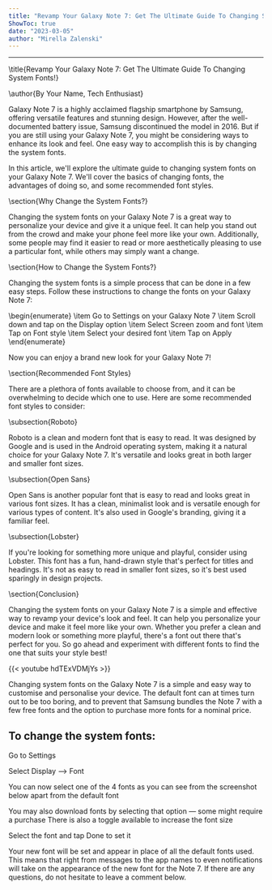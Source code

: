 ```yaml
---
title: "Revamp Your Galaxy Note 7: Get The Ultimate Guide To Changing System Fonts!"
ShowToc: true 
date: "2023-03-05"
author: "Mirella Zalenski"
---
```

*****
\title{Revamp Your Galaxy Note 7: Get The Ultimate Guide To Changing System Fonts!}

\author{By Your Name, Tech Enthusiast}

Galaxy Note 7 is a highly acclaimed flagship smartphone by Samsung, offering versatile features and stunning design. However, after the well-documented battery issue, Samsung discontinued the model in 2016. But if you are still using your Galaxy Note 7, you might be considering ways to enhance its look and feel. One easy way to accomplish this is by changing the system fonts. 

In this article, we'll explore the ultimate guide to changing system fonts on your Galaxy Note 7. We'll cover the basics of changing fonts, the advantages of doing so, and some recommended font styles.

\section{Why Change the System Fonts?}

Changing the system fonts on your Galaxy Note 7 is a great way to personalize your device and give it a unique feel. It can help you stand out from the crowd and make your phone feel more like your own. Additionally, some people may find it easier to read or more aesthetically pleasing to use a particular font, while others may simply want a change.

\section{How to Change the System Fonts?}

Changing the system fonts is a simple process that can be done in a few easy steps. Follow these instructions to change the fonts on your Galaxy Note 7:

\begin{enumerate}
\item Go to Settings on your Galaxy Note 7
\item Scroll down and tap on the Display option
\item Select Screen zoom and font
\item Tap on Font style
\item Select your desired font
\item Tap on Apply
\end{enumerate}

Now you can enjoy a brand new look for your Galaxy Note 7!

\section{Recommended Font Styles}

There are a plethora of fonts available to choose from, and it can be overwhelming to decide which one to use. Here are some recommended font styles to consider:

\subsection{Roboto}

Roboto is a clean and modern font that is easy to read. It was designed by Google and is used in the Android operating system, making it a natural choice for your Galaxy Note 7. It's versatile and looks great in both larger and smaller font sizes.

\subsection{Open Sans}

Open Sans is another popular font that is easy to read and looks great in various font sizes. It has a clean, minimalist look and is versatile enough for various types of content. It's also used in Google's branding, giving it a familiar feel.

\subsection{Lobster}

If you're looking for something more unique and playful, consider using Lobster. This font has a fun, hand-drawn style that's perfect for titles and headings. It's not as easy to read in smaller font sizes, so it's best used sparingly in design projects.

\section{Conclusion}

Changing the system fonts on your Galaxy Note 7 is a simple and effective way to revamp your device's look and feel. It can help you personalize your device and make it feel more like your own. Whether you prefer a clean and modern look or something more playful, there's a font out there that's perfect for you. So go ahead and experiment with different fonts to find the one that suits your style best!

{{< youtube hdTExVDMjYs >}} 



Changing system fonts on the Galaxy Note 7 is a simple and easy way to customise and personalise your device. The default font can at times turn out to be too boring, and to prevent that Samsung bundles the Note 7 with a few free fonts and the option to purchase more fonts for a nominal price.


 
## To change the system fonts:
 

Go to Settings

 

Select Display –> Font





 

You can now select one of the 4 fonts as you can see from the screenshot below apart from the default font

You may also download fonts by selecting that option — some might require a purchase
There is also a toggle available to increase the font size







 

Select the font and tap Done to set it



Your new font will be set and appear in place of all the default fonts used. This means that right from messages to the app names to even notifications will take on the appearance of the new font for the Note 7.
If there are any questions, do not hesitate to leave a comment below.




